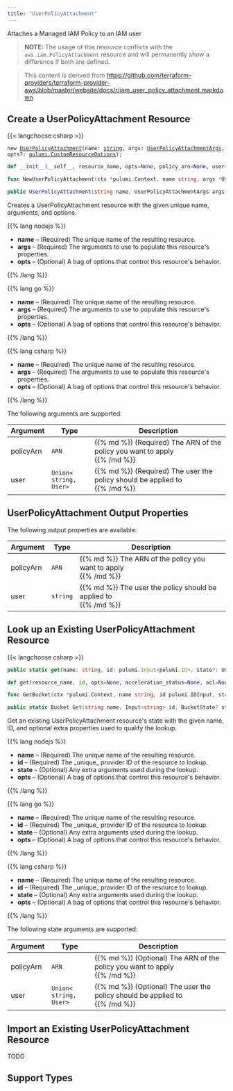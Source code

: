 ```yaml
---
title: "UserPolicyAttachment"
---
```


<!-- WARNING: this file was generated by the Pulumi Terraform Bridge (tfgen) Tool. -->
<!-- Do not edit by hand unless you're certain you know what you are doing! -->

<style>
  table td p { margin-top: 0; margin-bottom: 0; }
</style>

Attaches a Managed IAM Policy to an IAM user

> **NOTE:** The usage of this resource conflicts with the `aws.iam.PolicyAttachment` resource and will permanently show a difference if both are defined.

> This content is derived from https://github.com/terraform-providers/terraform-provider-aws/blob/master/website/docs/r/iam_user_policy_attachment.markdown.


## Create a UserPolicyAttachment Resource

{{< langchoose csharp >}}

<div class="highlight"><pre class="chroma"><code class="language-typescript" data-lang="typescript"><span class="k">new</span> <span class="nx"><a href=/docs/reference/pkg/nodejs/pulumi/aws/s3/#UserPolicyAttachment>UserPolicyAttachment</a></span><span class="p">(</span><span class="nx">name</span>: <span class="kt"><a href=https://developer.mozilla.org/en-US/docs/Web/JavaScript/Reference/Global_Objects/String>string</a></span><span class="p">,</span> <span class="nx">args</span>: <span class="kt"><a href=/docs/reference/pkg/nodejs/pulumi/aws/s3/#UserPolicyAttachmentArgs>UserPolicyAttachmentArgs</a></span><span class="p">,</span> <span class="nx">opts?</span>: <span class="kt"><a href=/docs/reference/pkg/nodejs/pulumi/pulumi/#CustomResourceOptions>pulumi.CustomResourceOptions</a></span><span class="p">);</span></code></pre></div>

```python
def __init__(__self__, resource_name, opts=None, policy_arn=None, user=None, __props__=None)
```

```go
func NewUserPolicyAttachment(ctx *pulumi.Context, name string, args *UserPolicyAttachmentArgs, opts ...pulumi.ResourceOption) (*UserPolicyAttachment, error)

```

```csharp
public UserPolicyAttachment(string name, UserPolicyAttachmentArgs args, CustomResourceOptions? options = null)

```

Creates a UserPolicyAttachment resource with the given unique name, arguments, and options.

{{% lang nodejs %}}
<ul class="pl-10">
    <li><strong>name</strong> &ndash; (Required) The unique name of the resulting resource.</li>
    <li><strong>args</strong> &ndash; (Required) The arguments to use to populate this resource's properties.</li>
    <li><strong>opts</strong> &ndash; (Optional) A bag of options that control this resource's behavior.</li>
</ul>
{{% /lang %}}

{{% lang go %}}
<ul class="pl-10">
    <li><strong>name</strong> &ndash; (Required) The unique name of the resulting resource.</li>
    <li><strong>args</strong> &ndash; (Required) The arguments to use to populate this resource's properties.</li>
    <li><strong>opts</strong> &ndash; (Optional) A bag of options that control this resource's behavior.</li>
</ul>
{{% /lang %}}

{{% lang csharp %}}
<ul class="pl-10">
    <li><strong>name</strong> &ndash; (Required) The unique name of the resulting resource.</li>
    <li><strong>args</strong> &ndash; (Required) The arguments to use to populate this resource's properties.</li>
    <li><strong>opts</strong> &ndash; (Optional) A bag of options that control this resource's behavior.</li>
</ul>
{{% /lang %}}

The following arguments are supported:

<table class="ml-6">
    <thead>
        <tr>
            <th>Argument</th>
            <th>Type</th>
            <th>Description</th>
        </tr>
    </thead>
    <tbody>
        <tr>
            <td class="align-top">policy<wbr>Arn</td>
            <td class="align-top"><code>ARN</code></td>
            <td class="align-top">{{% md %}}
(Required) The ARN of the policy you want to apply

{{% /md %}}</td>
        </tr>
        <tr>
            <td class="align-top">user</td>
            <td class="align-top"><code>Union&lt;<wbr>string, <wbr>User<wbr>&gt;</code></td>
            <td class="align-top">{{% md %}}
(Required) The user the policy should be applied to

{{% /md %}}</td>
        </tr>
    </tbody>
</table>

## UserPolicyAttachment Output Properties

The following output properties are available:

<table class="ml-6">
    <thead>
        <tr>
            <th>Argument</th>
            <th>Type</th>
            <th>Description</th>
        </tr>
    </thead>
    <tbody>
        <tr>
            <td class="align-top">policy<wbr>Arn</td>
            <td class="align-top"><code>ARN</code></td>
            <td class="align-top">{{% md %}}
The ARN of the policy you want to apply

{{% /md %}}</td>
        </tr>
        <tr>
            <td class="align-top">user</td>
            <td class="align-top"><code>string</code></td>
            <td class="align-top">{{% md %}}
The user the policy should be applied to

{{% /md %}}</td>
        </tr>
    </tbody>
</table>

## Look up an Existing UserPolicyAttachment Resource

{{< langchoose csharp >}}

```typescript
public static get(name: string, id: pulumi.Input<pulumi.ID>, state?: UserPolicyAttachmentState, opts?: pulumi.CustomResourceOptions): UserPolicyAttachment;
```

```python
def get(resource_name, id, opts=None, acceleration_status=None, acl=None, arn=None, bucket=None, bucket_domain_name=None, bucket_prefix=None, bucket_regional_domain_name=None, cors_rules=None, force_destroy=None, hosted_zone_id=None, lifecycle_rules=None, loggings=None, object_lock_configuration=None, policy=None, region=None, replication_configuration=None, request_payer=None, server_side_encryption_configuration=None, tags=None, versioning=None, website=None, website_domain=None, website_endpoint=None)
```

```go
func GetBucket(ctx *pulumi.Context, name string, id pulumi.IDInput, state *BucketState, opts ...pulumi.ResourceOption) (*Bucket, error)
```

```csharp
public static Bucket Get(string name, Input<string> id, BucketState? state = null, CustomResourceOptions? options = null);
```

Get an existing UserPolicyAttachment resource's state with the given name, ID, and optional extra
properties used to qualify the lookup.

{{% lang nodejs %}}
<ul class="pl-10">
    <li><strong>name</strong> &ndash; (Required) The unique name of the resulting resource.</li>
    <li><strong>id</strong> &ndash; (Required) The _unique_ provider ID of the resource to lookup.</li>
    <li><strong>state</strong> &ndash; (Optional) Any extra arguments used during the lookup.</li>
    <li><strong>opts</strong> &ndash; (Optional) A bag of options that control this resource's behavior.</li>
</ul>
{{% /lang %}}

{{% lang go %}}
<ul class="pl-10">
    <li><strong>name</strong> &ndash; (Required) The unique name of the resulting resource.</li>
    <li><strong>id</strong> &ndash; (Required) The _unique_ provider ID of the resource to lookup.</li>
    <li><strong>state</strong> &ndash; (Optional) Any extra arguments used during the lookup.</li>
    <li><strong>opts</strong> &ndash; (Optional) A bag of options that control this resource's behavior.</li>
</ul>
{{% /lang %}}

{{% lang csharp %}}
<ul class="pl-10">
    <li><strong>name</strong> &ndash; (Required) The unique name of the resulting resource.</li>
    <li><strong>id</strong> &ndash; (Required) The _unique_ provider ID of the resource to lookup.</li>
    <li><strong>state</strong> &ndash; (Optional) Any extra arguments used during the lookup.</li>
    <li><strong>opts</strong> &ndash; (Optional) A bag of options that control this resource's behavior.</li>
</ul>
{{% /lang %}}

The following state arguments are supported:

<table class="ml-6">
    <thead>
        <tr>
            <th>Argument</th>
            <th>Type</th>
            <th>Description</th>
        </tr>
    </thead>
    <tbody>
        <tr>
            <td class="align-top">policy<wbr>Arn</td>
            <td class="align-top"><code>ARN</code></td>
            <td class="align-top">{{% md %}}
(Optional) The ARN of the policy you want to apply

{{% /md %}}</td>
        </tr>
        <tr>
            <td class="align-top">user</td>
            <td class="align-top"><code>Union&lt;<wbr>string, <wbr>User<wbr>&gt;</code></td>
            <td class="align-top">{{% md %}}
(Optional) The user the policy should be applied to

{{% /md %}}</td>
        </tr>
    </tbody>
</table>

## Import an Existing UserPolicyAttachment Resource

TODO

## Support Types

